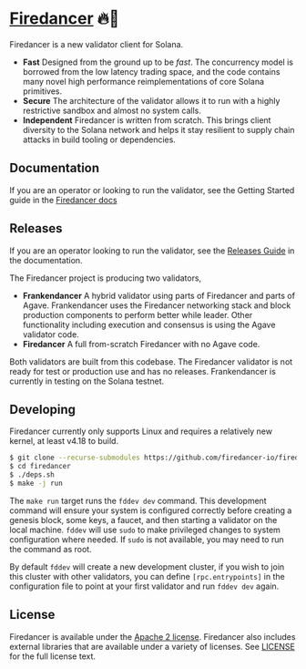 # [Firedancer](https://jumpcrypto.com/firedancer/) 🔥💃

Firedancer is a new validator client for Solana.

* **Fast** Designed from the ground up to be *fast*. The concurrency
model is borrowed from the low latency trading space, and the code
contains many novel high performance reimplementations of core Solana
primitives.
* **Secure** The architecture of the validator allows it to run with a
highly restrictive sandbox and almost no system calls.
* **Independent** Firedancer is written from scratch. This brings client
diversity to the Solana network and helps it stay resilient to supply
chain attacks in build tooling or dependencies.

## Documentation
If you are an operator or looking to run the validator, see the Getting
Started guide in the [Firedancer
docs](https://firedancer-io.github.io/firedancer/)

## Releases
If you are an operator looking to run the validator, see the [Releases
Guide](https://firedancer-io.github.io/firedancer/guide/getting-started.html#releases)
in the documentation.

The Firedancer project is producing two validators,

* **Frankendancer** A hybrid validator using parts of Firedancer and
parts of Agave. Frankendancer uses the Firedancer networking stack and
block production components to perform better while leader. Other
functionality including execution and consensus is using the Agave
validator code.
* **Firedancer** A full from-scratch Firedancer with no Agave code.

Both validators are built from this codebase. The Firedancer validator
is not ready for test or production use and has no releases.
Frankendancer is currently in testing on the Solana testnet.

## Developing
Firedancer currently only supports Linux and requires a relatively new
kernel, at least v4.18 to build. 

```bash
$ git clone --recurse-submodules https://github.com/firedancer-io/firedancer.git
$ cd firedancer
$ ./deps.sh
$ make -j run
```

The `make run` target runs the `fddev dev` command. This development
command will ensure your system is configured correctly before creating
a genesis block, some keys, a faucet, and then starting a validator on
the local machine. `fddev` will use `sudo` to make privileged changes to
system configuration where needed. If `sudo` is not available, you may
need to run the command as root.

By default `fddev` will create a new development cluster, if you wish to
join this cluster with other validators, you can define
`[rpc.entrypoints]` in the configuration file to point at your first
validator and run `fddev dev` again.

## License
Firedancer is available under the [Apache 2
license](https://www.apache.org/licenses/LICENSE-2.0). Firedancer also
includes external libraries that are available under a variety of
licenses. See [LICENSE](LICENSE) for the full license text.
